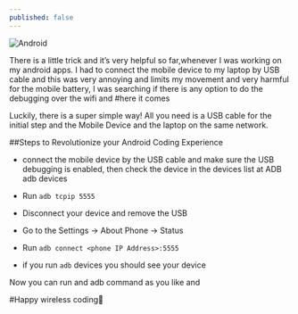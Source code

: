 ```yaml
---
published: false
---
```


![Android]({{site.baseurl}}/https://assets.materialup.com/uploads/0f6ed913-86b5-4b72-9cf8-2241afe9816e/IuCeOi1.png)

There is a little trick and it’s very helpful so far,whenever I was working on my android apps. I had to connect the mobile device to my laptop by USB cable and this was very annoying and limits my movement and very harmful for the mobile battery, I was searching if there is any option to do the debugging over the wifi and #here it comes

Luckily, there is a super simple way! All you need is a USB cable for the initial step and the Mobile Device and the laptop on the same network.

##Steps to Revolutionize your Android Coding Experience

- connect the mobile device by the USB cable and make sure the USB debugging is enabled, then check the device in the devices list at ADB adb devices

- Run `adb tcpip 5555`

- Disconnect your device and remove the USB

- Go to the Settings -> About Phone -> Status

- Run `adb connect <phone IP Address>:5555`

- if you run `adb` devices you should see your device

Now you can run and adb command as you like and

 

#Happy wireless coding🙂
